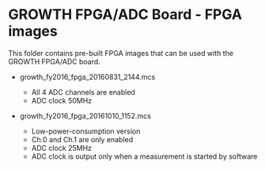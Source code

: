# GROWTH FPGA/ADC Board - FPGA images

This folder contains pre-built FPGA images that can be used with
the GROWTH FPGA/ADC board.

- growth_fy2016_fpga_20160831_2144.mcs
    - All 4 ADC channels are enabled
    - ADC clock 50MHz

- growth_fy2016_fpga_20161010_1152.mcs
    - Low-power-consumption version
    - Ch.0 and Ch.1 are only enabled
    - ADC clock 25MHz
    - ADC clock is output only when a measurement is started by software
